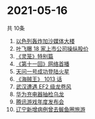 # 2021-05-16
  共 10条

  <!-- BEGIN -->
  <!-- 最后更新时间:Sun May 16 2021 18:26:14 GMT+0000 (Coordinated Universal Time) -->
  1. [以色列轰炸加沙媒体大楼](https://www.zhihu.com/search?q=以色列)
1. [叶飞曝 18 家上市公司操纵股价](https://www.zhihu.com/search?q=叶飞)
1. [《灵笼》特别篇](https://www.zhihu.com/search?q=灵笼)
1. [《第十一回》网络首播](https://www.zhihu.com/search?q=第十一回)
1. [天问一号成功登陆火星](https://www.zhihu.com/search?q=天问一号)
1. [《海贼王》 1013 话](https://www.zhihu.com/search?q=海贼王)
1. [武汉遭遇 EF2 级龙卷风](https://www.zhihu.com/search?q=武汉龙卷风)
1. [华为充电器抽检乌龙](https://www.zhihu.com/search?q=华为充电器)
1. [腾讯游戏年度发布会](https://www.zhihu.com/search?q=腾讯游戏)
1. [辽宁新增病例曾去鲅鱼圈旅游](https://www.zhihu.com/search?q=辽宁新增)
  <!-- END -->
  